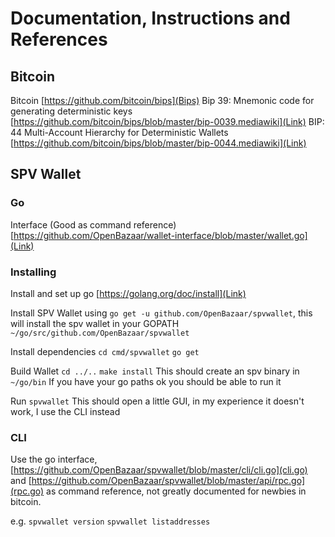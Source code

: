# Documentation, Instructions and References

## Bitcoin

Bitcoin [https://github.com/bitcoin/bips](Bips)
Bip 39: Mnemonic code for generating deterministic keys [https://github.com/bitcoin/bips/blob/master/bip-0039.mediawiki](Link)
BIP: 44 Multi-Account Hierarchy for Deterministic Wallets [https://github.com/bitcoin/bips/blob/master/bip-0044.mediawiki](Link)

## SPV Wallet

### Go

Interface (Good as command reference) [https://github.com/OpenBazaar/wallet-interface/blob/master/wallet.go](Link)

### Installing

Install and set up go [https://golang.org/doc/install](Link)

Install SPV Wallet using `go get -u github.com/OpenBazaar/spvwallet`, this will install the spv wallet in your GOPATH `~/go/src/github.com/OpenBazaar/spvwallet`

Install dependencies
`cd cmd/spvwallet`
`go get`

Build Wallet
`cd ../..`
`make install`
This should create an spv binary in `~/go/bin`
If you have your go paths ok you should be able to run it

Run
`spvwallet`
This should open a little GUI, in my experience it doesn't work, I use the CLI instead

### CLI

Use the go interface, [https://github.com/OpenBazaar/spvwallet/blob/master/cli/cli.go](cli.go) and [https://github.com/OpenBazaar/spvwallet/blob/master/api/rpc.go](rpc.go) as command reference, not greatly documented for newbies in bitcoin.

e.g.
`spvwallet version`
`spvwallet listaddresses`
